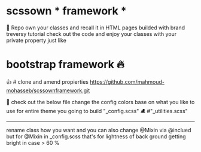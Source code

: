 ﻿# scssown * framework *
🔗 Repo own your classes and recall it in HTML pages 
builded with brand treversy tutorial check out the code and enjoy your classes with your private property just like 
# bootstrap framework 🔥

👍 # clone and amend propierties 
https://github.com/mahmoud-mohasseb/scssownframework.git


🍨 check out the below file change the config colors base on what you like to use for entire theme you going to build
"_config.scss"
⛸ #"_utilities.scss" 
<hr>
rename class how you want and you can also change @Mixin via @inclued but for @Mixin in _config.scss that's for lightness of back ground getting bright in case > 60 %


